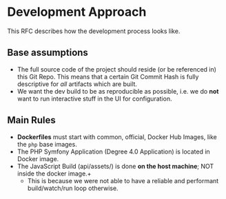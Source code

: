 # Development Approach

This RFC describes how the development process looks like.

## Base assumptions

- The full source code of the project should reside (or be referenced in) this Git Repo. This means that
  a certain Git Commit Hash is fully descriptive for *all* artifacts which are built.
- We want the dev build to be as reproducible as possible, i.e. we do **not** want to run interactive stuff in the UI
  for configuration.

## Main Rules

- **Dockerfiles** must start with common, official, Docker Hub Images, like the `php` base images.
- The PHP Symfony Application (Degree 4.0 Application) is located in Docker image.
- The JavaScript Build (api/assets/) is done **on the host machine**; NOT inside the docker image.+
  - This is because we were not able to have a reliable and performant build/watch/run loop otherwise.